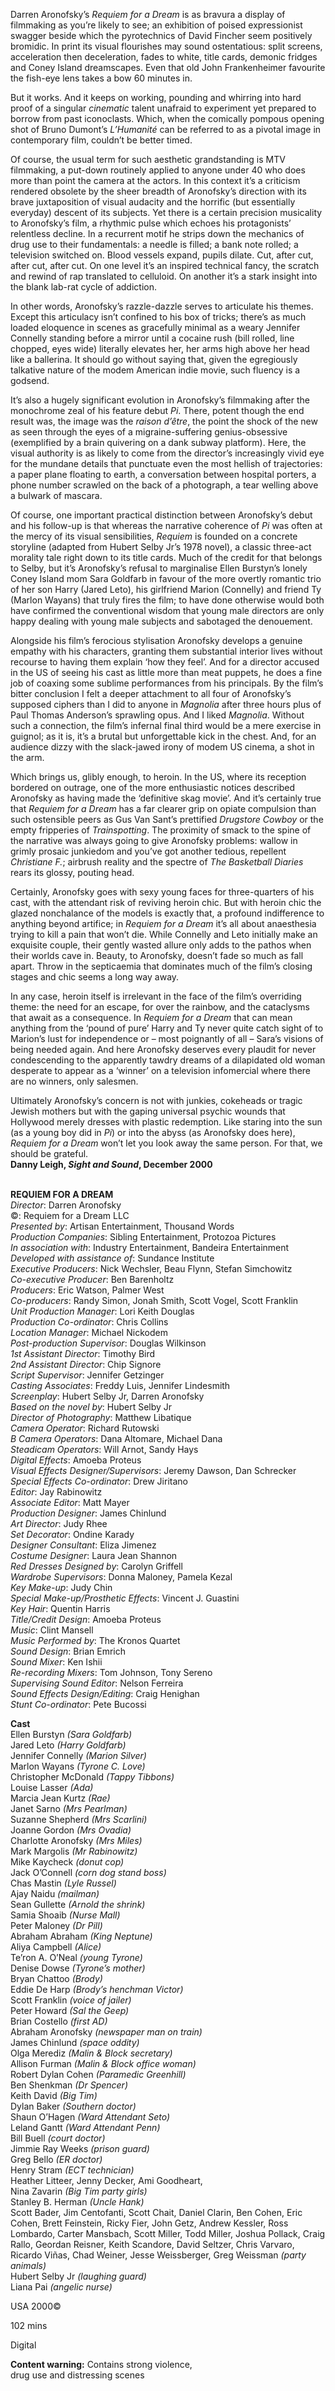 
Darren Aronofsky’s _Requiem for a Dream_ is as bravura a display of filmmaking as you’re likely to see; an exhibition of poised expressionist swagger beside which the pyrotechnics of David Fincher seem positively bromidic. In print its visual flourishes may sound ostentatious: split screens, acceleration then deceleration, fades to white, title cards, demonic fridges and Coney Island dreamscapes. Even that old John Frankenheimer favourite the fish-eye lens takes a bow 60 minutes in.

But it works. And it keeps on working, pounding and whirring into hard proof of a singular _cinematic_ talent unafraid to experiment yet prepared to borrow from past iconoclasts. Which, when the comically pompous opening shot of Bruno Dumont’s _L’Humanité_ can be referred to as a pivotal image in contemporary film, couldn’t be better timed.

Of course, the usual term for such aesthetic grandstanding is MTV filmmaking, a put-down routinely applied to anyone under 40 who does more than point the camera at the actors. In this context it’s a criticism rendered obsolete by the sheer breadth of Aronofsky’s direction with its brave juxtaposition of visual audacity and the horrific (but essentially everyday) descent of its subjects. Yet there is a certain precision musicality to Aronofsky’s film, a rhythmic pulse which echoes his protagonists’ relentless decline. In a recurrent motif he strips down the mechanics of drug use to their fundamentals: a needle is filled; a bank note rolled; a television switched on. Blood vessels expand, pupils dilate. Cut, after cut, after cut, after cut. On one level it’s an inspired technical fancy, the scratch and rewind of rap translated to celluloid. On another it’s a stark insight into the blank lab-rat cycle of addiction.

In other words, Aronofsky’s razzle-dazzle serves to articulate his themes. Except this articulacy isn’t confined to his box of tricks; there’s as much loaded eloquence in scenes as gracefully minimal as a weary Jennifer Connelly standing before a mirror until a cocaine rush (bill rolled, line chopped, eyes wide) literally elevates her, her arms high above her head like a ballerina. It should go without saying that, given the egregiously talkative nature of the modem American indie movie, such fluency is a godsend.

It’s also a hugely significant evolution in Aronofsky’s filmmaking after the monochrome zeal of his feature debut _Pi_. There, potent though the end result was, the image was the _raison d’être_, the point the shock of the new as seen through the eyes of a migraine-suffering genius-obsessive (exemplified by a brain quivering on a dank subway platform). Here, the visual authority is as likely to come from the director’s increasingly vivid eye for the mundane details that punctuate even the most hellish of trajectories: a paper plane floating to earth, a conversation between hospital porters, a phone number scrawled on the back of a photograph, a tear welling above a bulwark of mascara.

Of course, one important practical distinction between Aronofsky’s debut and his follow-up is that whereas the narrative coherence of _Pi_ was often at the mercy of its visual sensibilities, _Requiem_ is founded on a concrete storyline (adapted from Hubert Selby Jr’s 1978 novel), a classic three-act morality tale right down to its title cards. Much of the credit for that belongs to Selby, but it’s Aronofsky’s refusal to marginalise Ellen Burstyn’s lonely Coney Island mom Sara Goldfarb in favour of the more overtly romantic trio of her son Harry (Jared Leto), his girlfriend Marion (Connelly) and friend Ty (Marlon Wayans) that truly fires the film; to have done otherwise would both have confirmed the conventional wisdom that young male directors are only happy dealing with young male subjects and sabotaged the denouement.

Alongside his film’s ferocious stylisation Aronofsky develops a genuine empathy with his characters, granting them substantial interior lives without recourse to having them explain ‘how they feel’. And for a director accused in the US of seeing his cast as little more than meat puppets, he does a fine job of coaxing some sublime performances from his principals. By the film’s bitter conclusion I felt a deeper attachment to all four of Aronofsky’s supposed ciphers than I did to anyone in _Magnolia_ after three hours plus of Paul Thomas Anderson’s sprawling opus. And I liked _Magnolia_. Without such a connection, the film’s infernal final third would be a mere exercise in guignol; as it is, it’s a brutal but unforgettable kick in the chest. And, for an audience dizzy with the slack-jawed irony of modem US cinema, a shot in the arm.

Which brings us, glibly enough, to heroin. In the US, where its reception bordered on outrage, one of the more enthusiastic notices described Aronofsky as having made the ‘definitive skag movie’. And it’s certainly true that _Requiem for a Dream_ has a far clearer grip on opiate compulsion than such ostensible peers as Gus Van Sant’s prettified _Drugstore Cowboy_ or the empty fripperies of _Trainspotting_. The proximity of smack to the spine of the narrative was always going to give Aronofsky problems: wallow in grimly prosaic junkiedom and you’ve got another tedious, repellent _Christiane F._; airbrush reality and the spectre of _The Basketball Diaries_ rears its glossy, pouting head.

Certainly, Aronofsky goes with sexy young faces for three-quarters of his cast, with the attendant risk of reviving heroin chic. But with heroin chic the glazed nonchalance of the models is exactly that, a profound indifference to anything beyond artifice; in _Requiem for a Dream_ it’s all about anaesthesia trying to kill a pain that won’t die. While Connelly and Leto initially make an exquisite couple, their gently wasted allure only adds to the pathos when their worlds cave in. Beauty, to Aronofsky, doesn’t fade so much as fall apart. Throw in the septicaemia that dominates much of the film’s closing stages and chic seems a long way away.

In any case, heroin itself is irrelevant in the face of the film’s overriding theme: the need for an escape, for over the rainbow, and the cataclysms that await as a consequence. In _Requiem for a Dream_ that can mean anything from the ‘pound of pure’ Harry and Ty never quite catch sight of to Marion’s lust for independence or – most poignantly of all – Sara’s visions of being needed again. And here Aronofsky deserves every plaudit for never condescending to the apparently tawdry dreams of a dilapidated old woman desperate to appear as a ‘winner’ on a television infomercial where there are no winners, only salesmen.

Ultimately Aronofsky’s concern is not with junkies, cokeheads or tragic Jewish mothers but with the gaping universal psychic wounds that Hollywood merely dresses with plastic redemption. Like staring into the sun (as a young boy did in _Pi_) or into the abyss (as Aronofsky does here), _Requiem for a Dream_ won’t let you look away the same person. For that, we should be grateful.  
**Danny Leigh, _Sight and Sound_, December 2000**
<br><br>

**REQUIEM FOR A DREAM**  
_Director_: Darren Aronofsky  
©: Requiem for a Dream LLC  
_Presented by_: Artisan Entertainment,  Thousand Words  
_Production Companies_: Sibling Entertainment, Protozoa Pictures  
_In association with_: Industry Entertainment, Bandeira Entertainment  
_Developed with assistance of_: Sundance Institute  
_Executive Producers_: Nick Wechsler, Beau Flynn, Stefan Simchowitz  
_Co-executive Producer_: Ben Barenholtz  
_Producers_: Eric Watson, Palmer West  
_Co-producers_: Randy Simon, Jonah Smith,  Scott Vogel, Scott Franklin  
_Unit Production Manager_: Lori Keith Douglas  
_Production Co-ordinator_: Chris Collins  
_Location Manager_: Michael Nickodem  
_Post-production Supervisor_: Douglas Wilkinson  
_1st Assistant Director_: Timothy Bird  
_2nd Assistant Director_: Chip Signore  
_Script Supervisor_: Jennifer Getzinger  
_Casting Associates_: Freddy Luis,  Jennifer Lindesmith  
_Screenplay_: Hubert Selby Jr, Darren Aronofsky  
_Based on the novel by_: Hubert Selby Jr  
_Director of Photography_: Matthew Libatique  
_Camera Operator_: Richard Rutowski  
_B Camera Operators_: Dana Altomare, Michael Dana  
_Steadicam Operators_: Will Arnot, Sandy Hays  
_Digital Effects_: Amoeba Proteus  
_Visual Effects Designer/Supervisors_:  Jeremy Dawson, Dan Schrecker  
_Special Effects Co-ordinator_: Drew Jiritano  
_Editor_: Jay Rabinowitz  
_Associate Editor_: Matt Mayer  
_Production Designer_: James Chinlund  
_Art Director_: Judy Rhee  
_Set Decorator_: Ondine Karady  
_Designer Consultant_: Eliza Jimenez  
_Costume Designer_: Laura Jean Shannon  
_Red Dresses Designed by_: Carolyn Griffell  
_Wardrobe Supervisors_: Donna Maloney,  Pamela Kezal  
_Key Make-up_: Judy Chin  
_Special Make-up/Prosthetic Effects_:  Vincent J. Guastini  
_Key Hair_: Quentin Harris  
_Title/Credit Design_: Amoeba Proteus  
_Music_: Clint Mansell  
_Music Performed by_: The Kronos Quartet  
_Sound Design_: Brian Emrich  
_Sound Mixer_: Ken Ishii  
_Re-recording Mixers_: Tom Johnson, Tony Sereno  
_Supervising Sound Editor_: Nelson Ferreira  
_Sound Effects Design/Editing_: Craig Henighan  
_Stunt Co-ordinator_: Pete Bucossi

**Cast**    
Ellen Burstyn _(Sara Goldfarb)_  
Jared Leto _(Harry Goldfarb)_  
Jennifer Connelly _(Marion Silver)_  
Marlon Wayans _(Tyrone C. Love)_  
Christopher McDonald _(Tappy Tibbons)_  
Louise Lasser _(Ada)_  
Marcia Jean Kurtz _(Rae)_  
Janet Sarno _(Mrs Pearlman)_  
Suzanne Shepherd _(Mrs Scarlini)_  
Joanne Gordon _(Mrs Ovadia)_  
Charlotte Aronofsky _(Mrs Miles)_  
Mark Margolis _(Mr Rabinowitz)_  
Mike Kaycheck _(donut cop)_  
Jack O’Connell _(corn dog stand boss)_  
Chas Mastin _(Lyle Russel)_  
Ajay Naidu _(mailman)_  
Sean Gullette _(Arnold the shrink)_  
Samia Shoaib _(Nurse Mall)_  
Peter Maloney _(Dr Pill)_  
Abraham Abraham _(King Neptune)_  
Aliya Campbell _(Alice)_  
Te’ron A. O’Neal _(young Tyrone)_  
Denise Dowse _(Tyrone’s mother)_  
Bryan Chattoo _(Brody)_  
Eddie De Harp _(Brody’s henchman Victor)_  
Scott Franklin _(voice of jailer)_  
Peter Howard _(Sal the Geep)_  
Brian Costello _(first AD)_  
Abraham Aronofsky _(newspaper man on train)_  
James Chinlund _(space oddity)_  
Olga Merediz _(Malin & Block secretary)_  
Allison Furman _(Malin & Block office woman)_  
Robert Dylan Cohen _(Paramedic Greenhill)_  
Ben Shenkman _(Dr Spencer)_  
Keith David _(Big Tim)_  
Dylan Baker _(Southern doctor)_  
Shaun O’Hagen _(Ward Attendant Seto)_  
Leland Gantt _(Ward Attendant Penn)_  
Bill Buell _(court doctor)_  
Jimmie Ray Weeks _(prison guard)_  
Greg Bello _(ER doctor)_  
Henry Stram _(ECT technician)_  
Heather Litteer, Jenny Decker, Ami Goodheart,  
Nina Zavarin _(Big Tim party girls)_  
Stanley B. Herman _(Uncle Hank)_  
Scott Bader, Jim Centofanti, Scott Chait, Daniel Clarin, Ben Cohen, Eric Cohen, Brett Feinstein, Ricky Fier, John Getz, Andrew Kessler, Ross Lombardo, Carter Mansbach, Scott Miller, Todd Miller, Joshua Pollack, Craig Rallo, Geordan Reisner, Keith Scandore, David Seltzer, Chris Varvaro, Ricardo Viñas, Chad Weiner, Jesse Weissberger, Greg Weissman _(party animals)_  
Hubert Selby Jr _(laughing guard)_  
Liana Pai _(angelic nurse)_

USA 2000©

102 mins

Digital

**Content warning:** Contains strong violence,  
drug use and distressing scenes
<!--stackedit_data:
eyJoaXN0b3J5IjpbMTU5OTE5NzI4Nl19
-->